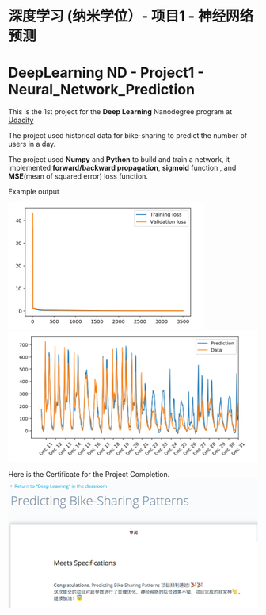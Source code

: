 # 深度学习 (纳米学位）- 项目1 - 神经网络预测 
# DeepLearning ND - Project1 - Neural_Network_Prediction

[//]: # (Image References)
[image1.1]: ./example1.png
[image1.2]: ./example2.png
[image2]: ./Pass.png

This is the 1st project for the **Deep Learning** Nanodegree program at [Udacity](https://cn.udacity.com/course/deep-learning-nanodegree--nd101-cn-advanced)

The project used historical data for bike-sharing to predict the number of users in a day. 

The project used **Numpy** and **Python** to build and train a network, it implemented **forward/backward propagation**, **sigmoid** function , and **MSE**(mean of squared error) loss function.

Example output 

![alt text][image1.1]
![alt text][image1.2]

Here is the Certificate for the Project Completion.
![alt text][image2]
